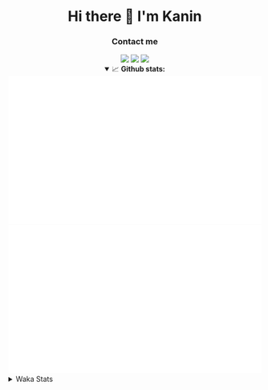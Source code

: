 <div align="center">
 <h1>Hi there 👋 I'm Kanin</h1>
 <h3>Contact me</h3>
 <a href="mailto:im@kanin.dev"><img src="https://img.shields.io/badge/gmail-%23D14836.svg?&style=for-the-badge&logo=gmail&logoColor=white"/></a>
 <a href="https://twitter.com/KaninDev"><img src="https://img.shields.io/badge/twitter-%231DA1F2.svg?&style=for-the-badge&logo=twitter&logoColor=white"/></a>
 <a href="https://www.linkedin.com/in/KaninDev"><img src="https://img.shields.io/badge/linkedin-%230077B5.svg?&style=for-the-badge&logo=linkedin&logoColor=white"/></a>
<details open>
  <summary>📈 <b>Github stats:</b></summary>
  <img src="https://github.com/Kanin/Kanin/blob/master/scripts/GitHubStats/generated/overview.svg"/>
  <img src="https://github.com/Kanin/Kanin/blob/master/scripts/GitHubStats/generated/languages.svg"/>
</details>
</div>

<details>
 <summary>Waka Stats</summary>

<!--START_SECTION:waka-->
![Code Time](http://img.shields.io/badge/Code%20Time-1%2C872%20hrs%2030%20mins-blue)

![Profile Views](http://img.shields.io/badge/Profile%20Views-1-blue)

![Lines of code](https://img.shields.io/badge/From%20Hello%20World%20I%27ve%20Written-21%20Thousand%20lines%20of%20code-blue)

**🐱 My GitHub Data** 

> 🏆 246 Contributions in the Year 2022
 > 
> 📦 88.6 kB Used in GitHub's Storage 
 > 
> 🚫 Not Opted to Hire
 > 
> 📜 15 Public Repositories 
 > 
> 🔑 9 Private Repositories  
 > 
**I'm a Night 🦉** 

```text
🌞 Morning    80 commits     ████░░░░░░░░░░░░░░░░░░░░░   16.63% 
🌆 Daytime    112 commits    █████░░░░░░░░░░░░░░░░░░░░   23.28% 
🌃 Evening    168 commits    ████████░░░░░░░░░░░░░░░░░   34.93% 
🌙 Night      121 commits    ██████░░░░░░░░░░░░░░░░░░░   25.16%

```
📅 **I'm Most Productive on Saturday** 

```text
Monday       56 commits     ███░░░░░░░░░░░░░░░░░░░░░░   11.64% 
Tuesday      49 commits     ██░░░░░░░░░░░░░░░░░░░░░░░   10.19% 
Wednesday    80 commits     ████░░░░░░░░░░░░░░░░░░░░░   16.63% 
Thursday     83 commits     ████░░░░░░░░░░░░░░░░░░░░░   17.26% 
Friday       57 commits     ███░░░░░░░░░░░░░░░░░░░░░░   11.85% 
Saturday     85 commits     ████░░░░░░░░░░░░░░░░░░░░░   17.67% 
Sunday       71 commits     ███░░░░░░░░░░░░░░░░░░░░░░   14.76%

```


📊 **This Week I Spent My Time On** 

```text
⌚︎ Time Zone: America/New_York

💬 Programming Languages: 
Python                   7 hrs 54 mins       ███████████████████████░░   93.46% 
INI                      15 mins             ░░░░░░░░░░░░░░░░░░░░░░░░░   3.12% 
.env file                11 mins             ░░░░░░░░░░░░░░░░░░░░░░░░░   2.22% 
PythonStub               1 min               ░░░░░░░░░░░░░░░░░░░░░░░░░   0.33% 
Log File                 1 min               ░░░░░░░░░░░░░░░░░░░░░░░░░   0.25%

🔥 Editors: 
PyCharm                  8 hrs 27 mins       █████████████████████████   100.0%

🐱‍💻 Projects: 
BotBase.py               8 hrs 27 mins       █████████████████████████   100.0%

💻 Operating System: 
Linux                    8 hrs 27 mins       █████████████████████████   100.0%

```

**I Mostly Code in Python** 

```text
Python                   23 repos            ███████████████████░░░░░░   76.67% 
JavaScript               3 repos             ██░░░░░░░░░░░░░░░░░░░░░░░   10.0% 
Java                     2 repos             █░░░░░░░░░░░░░░░░░░░░░░░░   6.67% 
Kotlin                   1 repo              ░░░░░░░░░░░░░░░░░░░░░░░░░   3.33% 
HTML                     1 repo              ░░░░░░░░░░░░░░░░░░░░░░░░░   3.33%

```


**Timeline**

![Chart not found](https://raw.githubusercontent.com/Kanin/Kanin/master/charts/bar_graph.png) 


 Last Updated on 13/06/2022 18:41:34 UTC
<!--END_SECTION:waka-->
</details>

